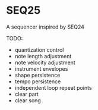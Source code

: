 # SEQ25A sequencer inspired by SEQ24TODO:* quantization control* note length adjustment* note velocity adjustment* instrument envelopes* shape persistence* tempo persistence* independent loop repeat points* clear part* clear song